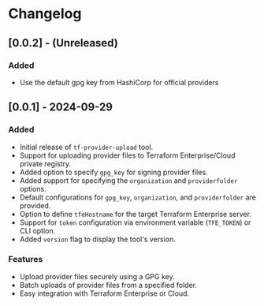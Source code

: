 # Changelog

## [0.0.2] - (Unreleased)

### Added
- Use the default gpg key from HashiCorp for official providers


## [0.0.1] - 2024-09-29

### Added
- Initial release of `tf-provider-upload` tool.
- Support for uploading provider files to Terraform Enterprise/Cloud private registry.
- Added option to specify `gpg_key` for signing provider files.
- Added support for specifying the `organization` and `providerfolder` options.
- Default configurations for `gpg_key`, `organization`, and `providerfolder` are provided.
- Option to define `tfeHostname` for the target Terraform Enterprise server.
- Support for `token` configuration via environment variable (`TFE_TOKEN`) or CLI option.
- Added `version` flag to display the tool's version.

### Features
- Upload provider files securely using a GPG key.
- Batch uploads of provider files from a specified folder.
- Easy integration with Terraform Enterprise or Cloud.
